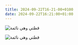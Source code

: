```yaml
---
title: 2024-09-22T16-21-00+0100
date: 2024-09-22T16:21:00+01:00
---
```

![قطتي وهي نائمة](/assets/20240922_143724.jpg "قطتي وهي نائمة")

![قطتي وهي نائمة](/assets/20240922_152257.jpg "قطتي وهي نائمة")
